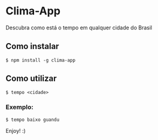 # Clima-App

Descubra como está o tempo em qualquer cidade do Brasil

## Como instalar

```
$ npm install -g clima-app
```

## Como utilizar

```
$ tempo <cidade>
```

### Exemplo: 

```$ tempo baixo guandu```

Enjoy! :)